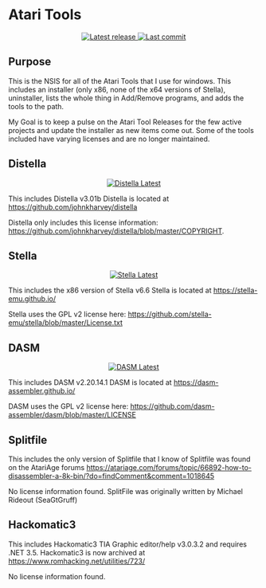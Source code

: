 # Atari Tools

<div align="center"><p>
    <a href="https://github.com/rallyrabbit/AtariTools-Installer/releases/latest">
      <img alt="Latest release" src="https://img.shields.io/github/v/release/rallyrabbit/AtariTools-Installer" />
    </a>
    <a href="https://github.com/rallyrabbit/AtariTools-Installer/pulse">
      <img alt="Last commit" src="https://img.shields.io/github/last-commit/rallyrabbit/AtariTools-Installer"/>
    </a>
</p></div>

## Purpose
This is the NSIS for all of the Atari Tools that I use for windows.  This includes an installer (only x86, none of the x64 versions of Stella), uninstaller, lists the whole thing in Add/Remove programs, and adds the tools to the path.

My Goal is to keep a pulse on the Atari Tool Releases for the few active projects and update the installer as new items come out.  Some of the tools included have varying licenses and are no longer maintained.

## Distella

<div align="center"><p>
    <a href="https://github.com/johnkharvey/distella">
      <img alt="Distella Latest" src="https://img.shields.io/github/v/release/johnkharvey/distella" />
    </a>
</p></div>

This includes Distella v3.01b
Distella is located at https://github.com/johnkharvey/distella

Distella only includes this license information: https://github.com/johnkharvey/distella/blob/master/COPYRIGHT.

## Stella

<div align="center"><p>
    <a href="https://github.com/stella-emu/stella">
      <img alt="Stella Latest" src="https://img.shields.io/github/v/release/stella-emu/stella" />
    </a>
</p></div>

This includes the x86 version of Stella v6.6
Stella is located at https://stella-emu.github.io/

Stella uses the GPL v2 license here: https://github.com/stella-emu/stella/blob/master/License.txt

## DASM

<div align="center"><p>
    <a href="https://github.com/dasm-assembler/dasm">
      <img alt="DASM Latest" src="https://img.shields.io/github/v/release/dasm-assembler/dasm" />
    </a>
</p></div>

This includes DASM v2.20.14.1
DASM is located at https://dasm-assembler.github.io/

DASM uses the GPL v2 license here: https://github.com/dasm-assembler/dasm/blob/master/LICENSE

## Splitfile
This includes the only version of Splitfile that I know of
Splitfile was found on the AtariAge forums https://atariage.com/forums/topic/66892-how-to-disassembler-a-8k-bin/?do=findComment&comment=1018645

No license information found.  SplitFile was originally written by Michael Rideout (SeaGtGruff)

## Hackomatic3
This includes Hackomatic3 TIA Graphic editor/help v3.0.3.2 and requires .NET 3.5.
Hackomatic3 is now archived at https://www.romhacking.net/utilities/723/

No license information found.
